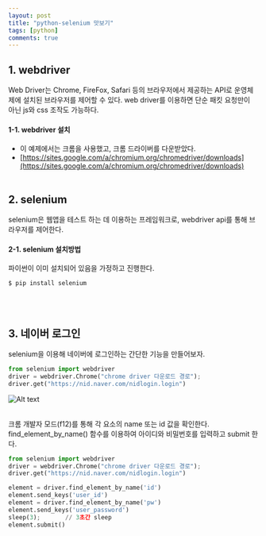 ```yaml
---
layout: post
title: "python-selenium 맛보기"
tags: [python]
comments: true
---
```


## 1. webdriver
Web Driver는 Chrome, FireFox, Safari 등의 브라우저에서 제공하는 API로 운영체제에 설치된 브라우저를 제어할 수 있다. web driver를 이용하면 단순 패킷 요청만이 아닌 js와 css 조작도 가능하다.
<br/>

#### 1-1. webdriver 설치
- 이 예제에서는 크롬을 사용했고, 크롬 드라이버를 다운받았다.
- [https://sites.google.com/a/chromium.org/chromedriver/downloads](https://sites.google.com/a/chromium.org/chromedriver/downloads)
<br/><br/>

## 2. selenium
selenium은 웹앱을 테스트 하는 데 이용하는 프레임워크로, webdriver api를 통해 브라우저를 제어한다.
<br/>

#### 2-1. selenium 설치방법
파이썬이 이미 설치되어 있음을 가정하고 진행한다.
```
$ pip install selenium
```
<br/><br/>

## 3. 네이버 로그인
selenium을 이용해 네이버에 로그인하는 간단한 기능을 만들어보자.

```python
from selenium import webdriver
driver = webdriver.Chrome("chrome driver 다운로드 경로");
driver.get("https://nid.naver.com/nidlogin.login")
```

![Alt text](../image/20180220-1.jpg)

<br/>
크롬 개발자 모드(f12)를 통해 각 요소의 name 또는 id 값을 확인한다.  
find_element_by_name() 함수를 이용하여 아이디와 비밀번호를 입력하고 submit 한다.

```python
from selenium import webdriver
driver = webdriver.Chrome("chrome driver 다운로드 경로");
driver.get("https://nid.naver.com/nidlogin.login")

element = driver.find_element_by_name('id')
element.send_keys('user_id')
element = driver.find_element_by_name('pw')
element.send_keys('user_password')
sleep(3);		// 3초간 sleep
element.submit()
```
<br/>
